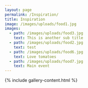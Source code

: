 ```yaml
---
layout: page
permalink: /Inspiration/
title: Inspiration
image: /images/uploads/food1.jpg
images:
  - path: /images/uploads/food3.jpg
    text: This is another sub title
  - path: /images/uploads/food2.jpg
    text: test
  - path: /images/uploads/food6.jpg
    text: Love tomatoes
  - path: /images/uploads/food7.jpg
    text: Main event
---
```

{% include gallery-content.html %}
